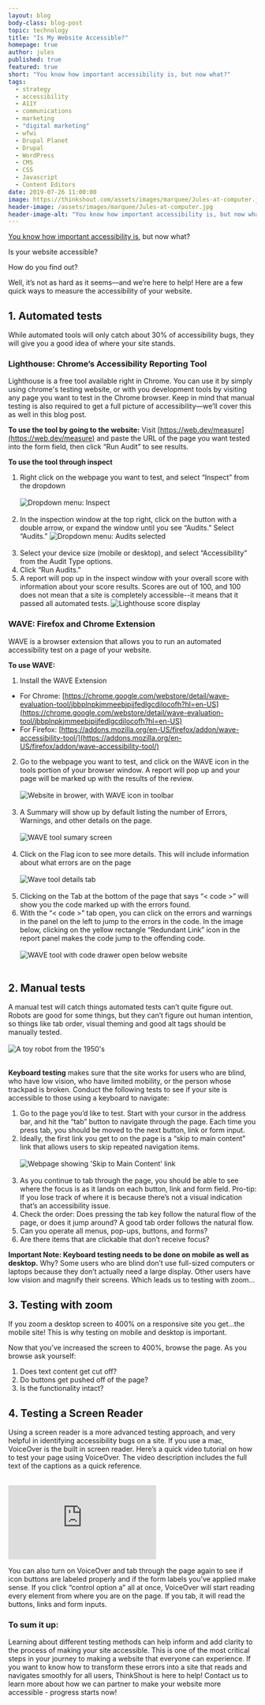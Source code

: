 ```yaml
---
layout: blog
body-class: blog-post
topic: technology
title: "Is My Website Accessible?"
homepage: true
author: jules
published: true
featured: true
short: "You know how important accessibility is, but now what?"
tags:
  - strategy
  - accessibility
  - A11Y
  - communications
  - marketing
  - "digital marketing"
  - wfwi
  - Drupal Planet
  - Drupal
  - WordPress
  - CMS
  - CSS
  - Javascript
  - Content Editors
date: 2019-07-26 11:00:00
image: https://thinkshout.com/assets/images/marquee/Jules-at-computer.jpg
header-image: /assets/images/marquee/Jules-at-computer.jpg
header-image-alt: "You know how important accessibility is, but now what?"
---
```

[You know how important accessibility is](https://thinkshout.com/blog/2018/05/Space-for-Empathy/), but now what?

Is your website accessible?

How do you find out?

Well, it’s not as hard as it seems&mdash;and we’re here to help! Here are a few quick ways to measure the accessibility of your website.

## 1. Automated tests

While automated tools will only catch about 30% of accessibility bugs, they will give you a good idea of where your site stands.

### Lighthouse: Chrome’s Accessibility Reporting Tool
Lighthouse is a free tool available right in Chrome. You can use it by simply using chrome's testing website, or with you development tools by visiting any page you want to test in the Chrome browser. Keep in mind that manual testing is also required to get a full picture of accessibility&mdash;we’ll cover this as well in this blog post.

**To use the tool by going to the website:**
Visit [https://web.dev/measure](https://web.dev/measure) and paste the URL of the page you want tested into the form field, then click “Run Audit” to see results.

**To use the tool through inspect**

1. Right click on the webpage you want to test, and select “Inspect” from the dropdown<br><br>
![Dropdown menu: Inspect](/assets/images/blog/a11y.1.png)<br><br>
2. In the inspection window at the top right, click on the button with a double arrow, or expand the window until you see “Audits.” Select “Audits.”
![Dropdown menu: Audits selected](/assets/images/blog/a11y.2.png)<br><br>
3. Select your device size (mobile or desktop), and select “Accessibility” from the Audit Type options.
4. Click “Run Audits.”
5. A report will pop up in the inspect window with your overall score with information about your score results. Scores are out of 100, and 100 does not mean that a site is completely accessible--it means that it passed all automated tests.
![Lighthouse score display](/assets/images/blog/a11y.3.png)


### WAVE: Firefox and Chrome Extension
WAVE is a browser extension that allows you to run an automated accessibility test on a page of your website.

**To use WAVE:**
1. Install the WAVE Extension
  - For Chrome: [https://chrome.google.com/webstore/detail/wave-evaluation-tool/jbbplnpkjmmeebjpijfedlgcdilocofh?hl=en-US](https://chrome.google.com/webstore/detail/wave-evaluation-tool/jbbplnpkjmmeebjpijfedlgcdilocofh?hl=en-US)
  - For Firefox: [https://addons.mozilla.org/en-US/firefox/addon/wave-accessibility-tool/](https://addons.mozilla.org/en-US/firefox/addon/wave-accessibility-tool/)
2. Go to the webpage you want to test, and click on the WAVE icon in the tools portion of your browser window. A report will pop up and your page will be marked up with the results of the review.<br><br>
![Website in brower, with WAVE icon in toolbar](/assets/images/blog/a11y.4.png)<br><br>
3. A Summary will show up by default listing the number of Errors, Warnings, and other details on the page.<br><br>
![WAVE tool sumary screen](/assets/images/blog/a11y.5.png)<br><br>
4. Click on the Flag icon to see more details. This will include information about what errors are on the page<br><br>
![Wave tool details tab](/assets/images/blog/a11y.6.png)<br><br>
5. Clicking on the Tab at the bottom of the page that says “< code >” will show you the code marked up with the errors found.
6. With the “< code >” tab open, you can click on the errors and warnings in the panel on the left to jump to the errors in the code. In the image below, clicking on the yellow rectangle “Redundant Link” icon in the report panel makes the code jump to the offending code.<br><br>
![WAVE tool with code drawer open below website](/assets/images/blog/a11y.7.png)<br><br>


## 2. Manual tests

A manual test will catch things automated tests can’t quite figure out. Robots are good for some things, but they can’t figure out human intention, so things like tab order, visual theming and good alt tags should be manually tested.<br><br>
![A toy robot from the 1950's](/assets/images/blog/a11y.8.jpg)<br><br>

**Keyboard testing** makes sure that the site works for users who are blind, who have low vision, who have limited mobility, or the person whose trackpad is broken. Conduct the following tests to see if your site is accessible to those using a keyboard to navigate:

1. Go to the page you’d like to test. Start with your cursor in the address bar, and hit the “tab” button to navigate through the page. Each time you press tab, you should be moved to the next button, link or form input.
2. Ideally, the first link you get to on the page is a “skip to main content” link that allows users to skip repeated navigation items.<br><br>
![Webpage showing 'Skip to Main Content' link](/assets/images/blog/a11y.9.png)<br><br>
3. As you continue to tab through the page, you should be able to see where the focus is as it lands on each button, link and form field. Pro-tip: If you lose track of where it is because there’s not a visual indication that’s an accessibility issue.
4. Check the order: Does pressing the tab key follow the natural flow of the page, or does it jump around? A good tab order follows the natural flow.
5. Can you operate all menus, pop-ups, buttons, and forms?
6. Are there items that are clickable that don’t receive focus?

**Important Note: Keyboard testing needs to be done on mobile as well as desktop.** Why? Some users who are blind don’t use full-sized computers or laptops because they don’t actually need a large display. Other users have low vision and magnify their screens. Which leads us to testing with zoom...

## 3. Testing with zoom

If you zoom a desktop screen to 400% on a responsive site you get...the mobile site! This is why testing on mobile and desktop is important.

Now that you’ve increased the screen to 400%, browse the page. As you browse ask yourself:

1. Does text content get cut off?
2. Do buttons get pushed off of the page?
3. Is the functionality intact?

## 4. Testing a Screen Reader
Using a screen reader is a more advanced testing approach, and very helpful in identifying accessibility bugs on a site. If you use a mac, VoiceOver is the built in screen reader. Here’s a quick video tutorial on how to test your page using VoiceOver. The video description includes the full text of the captions as a quick reference.<br><br>

<iframe title="Mac screenreader 101 for QA and Development" frameborder="0" scrolling="no" marginheight="0" marginwidth="0" type="text/html" src="https://www.youtube.com/embed/gXp3MLYOWb0?autoplay=0&fs=0&iv_load_policy=3&showinfo=0&rel=0&cc_load_policy=0&start=0&end=0"></iframe><br>

You can also turn on VoiceOver and tab through the page again to see if icon buttons are labeled properly and if the form labels you’ve applied make sense. If you click “control option a” all at once, VoiceOver will start reading every element from where you are on the page. If you tab, it will read the buttons, links and form inputs.

### To sum it up:

Learning about different testing methods can help inform and add clarity to the process of making your site accessible. This is one of the most critical steps in your journey to making a website that everyone can experience. If you want to know how to transform these errors into a site that reads and navigates smoothly for all users, ThinkShout is here to help! Contact us to learn more about how we can partner to make your website more accessible - progress starts now!
